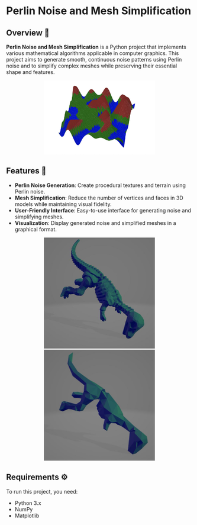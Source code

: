 # Perlin Noise and Mesh Simplification

## Overview 📖

**Perlin Noise and Mesh Simplification** is a Python project that implements various mathematical algorithms applicable in computer graphics. This project aims to generate smooth, continuous noise patterns using Perlin noise and to simplify complex meshes while preserving their essential shape and features.

<p align="center">
  <img src="pn.png" alt="Perlin Noise Screenshot" width="300" height="200" />
</p>

## Features 🌟

- **Perlin Noise Generation**: Create procedural textures and terrain using Perlin noise.
- **Mesh Simplification**: Reduce the number of vertices and faces in 3D models while maintaining visual fidelity.
- **User-Friendly Interface**: Easy-to-use interface for generating noise and simplifying meshes.
- **Visualization**: Display generated noise and simplified meshes in a graphical format.

<p align="center">
  <img src="m1.png" alt="Mesh 1 Screenshot" width="300" height="300" />
  <img src="m2.png" alt="Mesh 2 Screenshot" width="300" height="300" />
</p>

## Requirements ⚙️

To run this project, you need:

- Python 3.x
- NumPy
- Matplotlib
